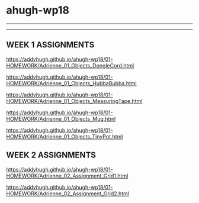 # ahugh-wp18
------------
------------
WEEK 1 ASSIGNMENTS
------------------

https://addyhugh.github.io/ahugh-wp18/01-HOMEWORK/Adrienne_01_Objects_DongleCord.html

https://addyhugh.github.io/ahugh-wp18/01-HOMEWORK/Adrienne_01_Objects_HubbaBubba.html

https://addyhugh.github.io/ahugh-wp18/01-HOMEWORK/Adrienne_01_Objects_MeasuringTape.html

https://addyhugh.github.io/ahugh-wp18/01-HOMEWORK/Adrienne_01_Objects_Mug.html

https://addyhugh.github.io/ahugh-wp18/01-HOMEWORK/Adrienne_01_Objects_TinyPot.html



WEEK 2 ASSIGNMENTS
------------------

https://addyhugh.github.io/ahugh-wp18/01-HOMEWORK/Adrienne_02_Assignment_Grid1.html

https://addyhugh.github.io/ahugh-wp18/01-HOMEWORK/Adrienne_02_Assignment_Grid2.html
